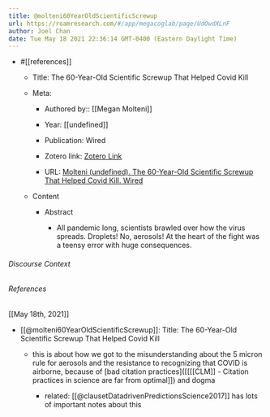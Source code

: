 ```yaml
---
title: @molteni60YearOldScientificScrewup
url: https://roamresearch.com/#/app/megacoglab/page/UdOwdXLnF
author: Joel Chan
date: Tue May 18 2021 22:36:14 GMT-0400 (Eastern Daylight Time)
---
```


- #[[references]]

    - Title: The 60-Year-Old Scientific Screwup That Helped Covid Kill

    - Meta:

        - Authored by:: [[Megan Molteni]]

        - Year: [[undefined]]

        - Publication: Wired

        - Zotero link: [Zotero Link](zotero://select/items/7_B5LQSGPX)

        - URL: [Molteni (undefined). The 60-Year-Old Scientific Screwup That Helped Covid Kill. Wired](https://www.wired.com/story/the-teeny-tiny-scientific-screwup-that-helped-covid-kill/)

    - Content

        - Abstract

            - All pandemic long, scientists brawled over how the virus spreads. Droplets! No, aerosols! At the heart of the fight was a teensy error with huge consequences.

###### Discourse Context



###### References

[[May 18th, 2021]]

- [[@molteni60YearOldScientificScrewup]]: Title: The 60-Year-Old Scientific Screwup That Helped Covid Kill

    - this is about how we got to the misunderstanding about the 5 micron rule for aerosols and the resistance to recognizing that COVID is airborne, because of [bad citation practices]([[[[CLM]] - Citation practices in science are far from optimal]]) and dogma

        - related: [[@clausetDatadrivenPredictionsScience2017]] has lots of important notes about this
